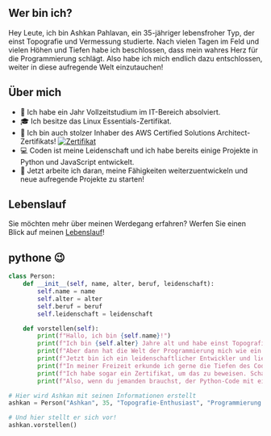 ## Wer bin ich?

Hey Leute, ich bin Ashkan Pahlavan, ein 35-jähriger lebensfroher Typ, der einst Topografie und Vermessung studierte. Nach vielen Tagen im Feld und vielen Höhen und Tiefen habe ich beschlossen, dass mein wahres Herz für die Programmierung schlägt. Also habe ich mich endlich dazu entschlossen, weiter in diese aufregende Welt einzutauchen!

## Über mich

- 💼 Ich habe ein Jahr Vollzeitstudium im IT-Bereich absolviert.
- 🎓 Ich besitze das Linux Essentials-Zertifikat.
- 🌟 Ich bin auch stolzer Inhaber des AWS Certified Solutions Architect-Zertifikats! [![Zertifikat](https://www.credly.com/badges/2910fe4a-a949-4621-bd4e-5fdaf2fba1ae/public)](https://www.credly.com/badges/2910fe4a-a949-4621-bd4e-5fdaf2fba1ae/public)
- 💻 Coden ist meine Leidenschaft und ich habe bereits einige Projekte in Python und JavaScript entwickelt.
- 🚀 Jetzt arbeite ich daran, meine Fähigkeiten weiterzuentwickeln und neue aufregende Projekte zu starten!

## Lebenslauf

Sie möchten mehr über meinen Werdegang erfahren? Werfen Sie einen Blick auf meinen [Lebenslauf](https://ashkan-pahlavan.s3.eu-central-1.amazonaws.com/Lebenslauf.pdf)!

## pythone 😉
```python
class Person:
    def __init__(self, name, alter, beruf, leidenschaft):
        self.name = name
        self.alter = alter
        self.beruf = beruf
        self.leidenschaft = leidenschaft

    def vorstellen(self):
        print(f"Hallo, ich bin {self.name}!")
        print(f"Ich bin {self.alter} Jahre alt und habe einst Topografie studiert.")
        print(f"Aber dann hat die Welt der Programmierung mich wie ein Magnet angezogen.")
        print(f"Jetzt bin ich ein leidenschaftlicher Entwickler und liebe es, kreative Lösungen zu finden.")
        print(f"In meiner Freizeit erkunde ich gerne die Tiefen des Codes und träume von Wolken. Ja, die in der Cloud!")
        print(f"Ich habe sogar ein Zertifikat, um das zu beweisen. Schau mal hier: [Zertifikat]")
        print(f"Also, wenn du jemanden brauchst, der Python-Code mit einem Hauch von Humor schreibt, bin ich dein Mann!")

# Hier wird Ashkan mit seinen Informationen erstellt
ashkan = Person("Ashkan", 35, "Topografie-Enthusiast", "Programmierung und Cloud-Technologien")

# Und hier stellt er sich vor!
ashkan.vorstellen()

